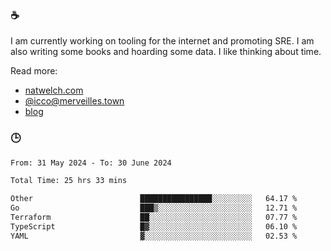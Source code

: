 ### ☕

I am currently working on tooling for the internet and promoting SRE. I am also writing some books and hoarding some data. I like thinking about time. 

Read more:

 - [natwelch.com](https://natwelch.com)
 - [@icco@merveilles.town](https://merveilles.town/@icco)
 - [blog](https://writing.natwelch.com)

### 🕒

<!--START_SECTION:waka-->

```txt
From: 31 May 2024 - To: 30 June 2024

Total Time: 25 hrs 33 mins

Other                        ████████████████░░░░░░░░░   64.17 %
Go                           ███▒░░░░░░░░░░░░░░░░░░░░░   12.71 %
Terraform                    ██░░░░░░░░░░░░░░░░░░░░░░░   07.77 %
TypeScript                   █▓░░░░░░░░░░░░░░░░░░░░░░░   06.10 %
YAML                         ▓░░░░░░░░░░░░░░░░░░░░░░░░   02.53 %
```

<!--END_SECTION:waka-->

